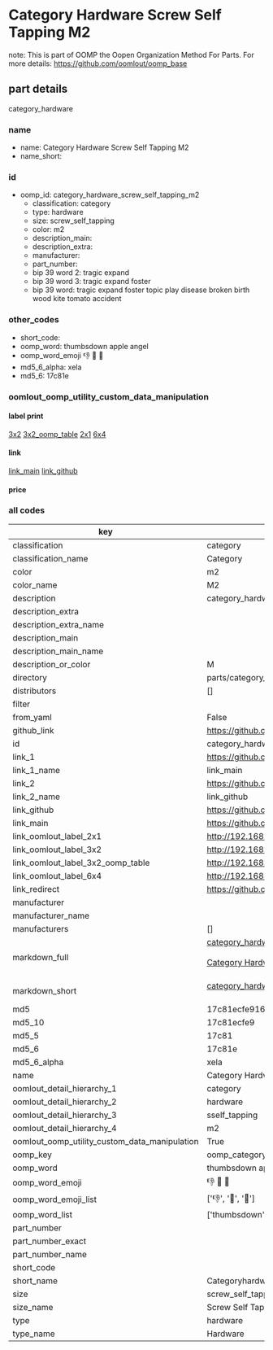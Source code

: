 # Category Hardware Screw Self Tapping M2  

note: This is part of OOMP the Oopen Organization Method For Parts. For more details: https://github.com/oomlout/oomp_base

##  part details
  



category_hardware



### name
* name: Category Hardware Screw Self Tapping M2
* name_short: 
### id
* oomp_id: category_hardware_screw_self_tapping_m2
  * classification: category
  * type: hardware
  * size: screw_self_tapping
  * color: m2
  * description_main: 
  * description_extra: 
  * manufacturer: 
  * part_number: 
  * bip 39 word 2: tragic expand
  * bip 39 word 3: tragic expand foster
  * bip 39 word: tragic expand foster topic play disease broken birth wood kite tomato accident

### other_codes
* short_code: 
* oomp_word: thumbsdown apple angel
* oomp_word_emoji :thumbsdown: :apple: :angel:
* md5_6_alpha: xela
* md5_6: 17c81e






### oomlout_oomp_utility_custom_data_manipulation
#### label print
[3x2](http://192.168.1.245:1112/?label=oomp%20xela)
[3x2_oomp_table](http://192.168.1.108:1112/?label=oomp%20xela)
[2x1](http://192.168.1.242:1112/?label=oomp%20xela)
[6x4](http://192.168.1.55:1112/?label=oomp%20xela)    

#### link

[link_main](https://github.com/oomlout/oomlout_oomp_version_1_messy/tree/main/parts/category_hardware_screw_self_tapping_m2) [link_github](https://github.com/oomlout/oomlout_oomp_version_1_messy/tree/main/parts/category_hardware_screw_self_tapping_m2)                             

#### price







### all codes 
| key | value |  
| --- | --- |  
| classification | category |  
| classification_name | Category |  
| color | m2 |  
| color_name | M2 |  
| description | category_hardware |  
| description_extra |  |  
| description_extra_name |  |  
| description_main |  |  
| description_main_name |  |  
| description_or_color | M  |  
| directory | parts/category_hardware_screw_self_tapping_m2 |  
| distributors | [] |  
| filter |  |  
| from_yaml | False |  
| github_link | https://github.com/oomlout/oomlout_oomp_part_src/tree/main/parts/category_hardware_screw_self_tapping_m2 |  
| id | category_hardware_screw_self_tapping_m2 |  
| link_1 | https://github.com/oomlout/oomlout_oomp_version_1_messy/tree/main/parts/category_hardware_screw_self_tapping_m2 |  
| link_1_name | link_main |  
| link_2 | https://github.com/oomlout/oomlout_oomp_version_1_messy/tree/main/parts/category_hardware_screw_self_tapping_m2 |  
| link_2_name | link_github |  
| link_github | https://github.com/oomlout/oomlout_oomp_version_1_messy/tree/main/parts/category_hardware_screw_self_tapping_m2 |  
| link_main | https://github.com/oomlout/oomlout_oomp_version_1_messy/tree/main/parts/category_hardware_screw_self_tapping_m2 |  
| link_oomlout_label_2x1 | http://192.168.1.242:1112/?label=oomp%20xela |  
| link_oomlout_label_3x2 | http://192.168.1.245:1112/?label=oomp%20xela |  
| link_oomlout_label_3x2_oomp_table | http://192.168.1.108:1112/?label=oomp%20xela |  
| link_oomlout_label_6x4 | http://192.168.1.55:1112/?label=oomp%20xela |  
| link_redirect | https://github.com/oomlout/oomlout_oomp_version_1_messy/tree/main/parts/category_hardware_screw_self_tapping_m2 |  
| manufacturer |  |  
| manufacturer_name |  |  
| manufacturers | [] |  
| markdown_full | [category_hardware_screw_self_tapping_m2](none)<br>[](none)<br>[Category Hardware Screw Self Tapping M2](none)<br><br> |  
| markdown_short | [category_hardware_screw_self_tapping_m2](none)<br><br> |  
| md5 | 17c81ecfe916a390fc532e50b8140f37 |  
| md5_10 | 17c81ecfe9 |  
| md5_5 | 17c81 |  
| md5_6 | 17c81e |  
| md5_6_alpha | xela |  
| name | Category Hardware Screw Self Tapping M2 |  
| oomlout_detail_hierarchy_1 | category |  
| oomlout_detail_hierarchy_2 | hardware |  
| oomlout_detail_hierarchy_3 | sself_tapping |  
| oomlout_detail_hierarchy_4 | m2 |  
| oomlout_oomp_utility_custom_data_manipulation | True |  
| oomp_key | oomp_category_hardware_screw_self_tapping_m2 |  
| oomp_word | thumbsdown apple angel |  
| oomp_word_emoji | :thumbsdown: :apple: :angel: |  
| oomp_word_emoji_list | [':thumbsdown:', ':apple:', ':angel:'] |  
| oomp_word_list | ['thumbsdown', 'apple', 'angel'] |  
| part_number |  |  
| part_number_exact |  |  
| part_number_name |  |  
| short_code |  |  
| short_name | Categoryhardware |  
| size | screw_self_tapping |  
| size_name | Screw Self Tapping |  
| type | hardware |  
| type_name | Hardware |  
